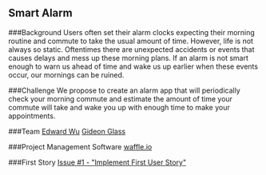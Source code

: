 Smart Alarm
-----------
###Background
Users often set their alarm clocks expecting their morning routine and commute to take the usual amount of time. However, life is not always so static. Oftentimes there are unexpected accidents or events that causes delays and mess up these morning plans. If an alarm is not smart enough to warn us ahead of time and wake us up earlier when these events occur, our mornings can be ruined.

###Challenge
We propose to create an alarm app that will periodically check your morning commute and estimate the amount of time your commute will take and wake you up with enough time to make your appointments.

###Team
[Edward Wu](../people/edward-wu.md)
[Gideon Glass](../people/gideon-glass.md)

###Project Management Software
[waffle.io](https://waffle.io/gidglass/smart-alarm)

###First Story
[Issue #1 - "Implement First User Story"](https://waffle.io/gidglass/smart-alarm/cards/55fab784f4d0f23900bf42dd)